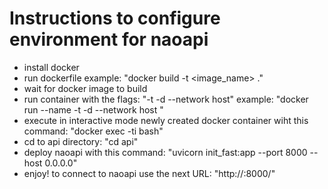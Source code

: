 # Instructions to configure environment for naoapi
* install docker
* run dockerfile example: "docker build -t <image_name> ."
* wait for docker image to build
* run container with the flags: "-t -d --network host" example: "docker run --name <docker container name> -t -d --network host <docker image name>"
* execute in interactive mode newly created docker container wiht this command: "docker exec -ti <docker container name> bash"
* cd to api directory: "cd api"
* deploy naoapi with this command: "uvicorn init_fast:app --port 8000 --host 0.0.0.0"
* enjoy! to connect to naoapi use the next URL: "http://<ip adress>:8000/"
